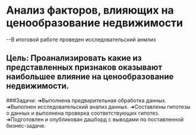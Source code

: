 # Анализ факторов, влияющих на ценообразование недвижимости
--В итоговой работе проведен исследовательский анмлиз
## Цель: Проанализировать какие из представленных признаков оказывают наибольшее влияние на ценообразование недвижимости.
###Задачи:
➜Выполнена предварительная обработка данных.
➜Выполнен исследовательский анализ данных.
➜Составлены гипотезы о данных и выполнена проверка соответствующих
гипотез.
➜Подготовлен и опубликован дашборд с выводами по поставленной
бизнес-задаче.

